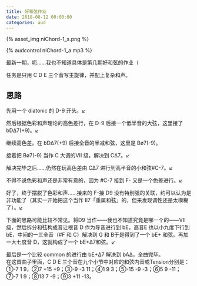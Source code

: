 ```yaml
---
title: 好和弦作业
date: 2018-08-12 00:00:00
categories: aud
---
```


{% asset_img niChord-1_s.png %}

{% audcontrol niChord-1_a.mp3 %}

最新一期，呃……我也不知道具体是第几期好和弦的作业（

任务是只用 C D E 三个音写主旋律，并配上复杂和声。

## 思路
先用一个 diatonic 的 D-9 开头。↙

然后根据色彩和声理论的高色差行，在 D-9 后接一个低半音的大弦，这里接了 bDΔ7(+9)。↙

继续高色差。在 bDΔ7(+9) 后接全音的半减和弦，这里是 Bø7(-9)。

接着把 Bø7(-9) 当作 C 大调的VII 级，解决到 CΔ7。↙

解决完毕之后……仍然在玩高色差由 CΔ7 进行到高半音的小和弦#C-7。↙

不得不说色彩和声还是非常有意的，因为 #C-7 接到 F- 又是一个色差进行。↙

好了，终于摆脱了色彩和声……接来的 F-接 D9 没有特别强的关联，约可以认为是非功能了（其实一开始把这个当作 II7「重属和弦」的，但来发现调性还是太模糊了）。↙

下面的思路可能比较不常见。将D9 当作——我也不知道究竟是哪一个的——VII 级，然后拆分和弦构成音让根音 D 作为导音进行到 bE，高音E 也以小九度下行到 bE，中间的一三全音（#F 和 C）解决到 G 和 B于是得到了一个 bE+ 和弦。再加一大七度音 D，这就构成了一个 bE+Δ7和弦。↙

最后是一个比较 common 的进行由 bE+Δ7 解决到 bAΔ，全曲完毕。
<br/>
在这首曲子里面，C D E 三个音在九个小节中对应的和弦内音或Tension分别是：①-7 1 9，②7 +15 +9；③-9 -3 11；④1 9 3；⑤-15 -9 -3；⑥5 9 -11；⑦-7 1 9；⑧13 7 -9；⑨3 +11 -13。